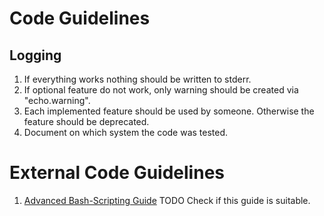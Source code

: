 # Code Guidelines
## Logging
   1. If everything works nothing should be written to stderr.
   1. If optional feature do not work, only warning should be created via "echo.warning".
1. Each implemented feature should be used by someone.
   Otherwise the feature should be deprecated.
1. Document on which system the code was tested.
# External Code Guidelines
1. [Advanced Bash-Scripting Guide](http://www.ing.iac.es/~docs/external/bash/abs-guide/)
   TODO Check if this guide is suitable.